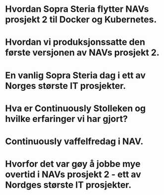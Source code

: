 ﻿# Hvordan Sopra Steria flytter NAVs prosjekt 2 til Docker og Kubernetes. 
# Hvordan vi produksjonssatte den første versjonen av NAVs prosjekt 2. 
# En vanlig Sopra Steria dag i ett av Norges største IT prosjekter.
# Hva er Continuously Stolleken og hvilke erfaringer vi har gjort? 
# Continuously vaffelfredag i NAV. 
# Hvorfor det var gøy å jobbe mye overtid i NAVs prosjekt 2 - ett av Nordges største IT prosjekter.
